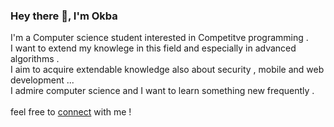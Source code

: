 ### Hey there 👋, I'm Okba
I'm a Computer science student interested in Competitve programming .</br>
I want to extend my knowlege in this field and especially in advanced algorithms .</br>
I aim to acquire extendable knowledge also about security , mobile and web development ...</br>
I admire computer science and I want to learn something new frequently .</br>
</br>
feel free to <a href="https://www.linkedin.com/in/okba-hamdi-3637a0225/">connect</a> with me !

<!--
**OkbaHamdi/OkbaHamdi** is a ✨ _special_ ✨ repository because its `README.md` (this file) appears on your GitHub profile.

Here are some ideas to get you started:

- 🔭 I’m currently working on ...
- 🌱 I’m currently learning ...
- 👯 I’m looking to collaborate on ...
- 🤔 I’m looking for help with ...
- 💬 Ask me about ...
- 📫 How to reach me: ...
- 😄 Pronouns: ...
- ⚡ Fun fact: ...
-->

